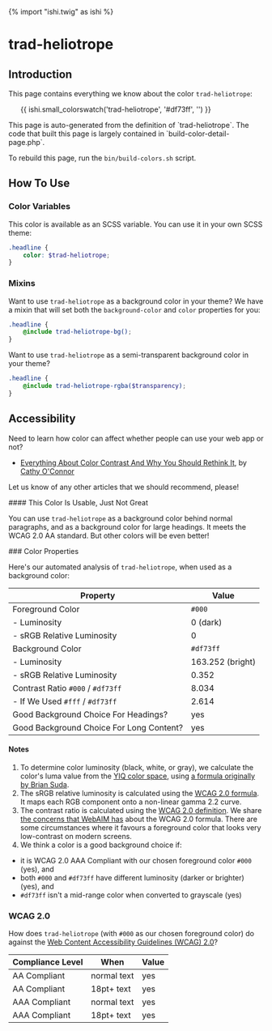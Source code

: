 {% import "ishi.twig" as ishi %}
# trad-heliotrope

## Introduction

This page contains everything we know about the color `trad-heliotrope`:

<div class="grid">
    <div class="cell">
        <div class="swatch">
            <ul>
                {{ ishi.small_colorswatch('trad-heliotrope', '#df73ff', '') }}
            </ul>
        </div>
    </div>
</div>

<div class="callout attention" markdown="1">
This page is auto-generated from the definition of `trad-heliotrope`. The code that built this page is largely contained in `build-color-detail-page.php`.

To rebuild this page, run the `bin/build-colors.sh` script.
</div>

## How To Use

### Color Variables

This color is available as an SCSS variable. You can use it in your own SCSS theme:

```scss
.headline {
    color: $trad-heliotrope;
}
```

### Mixins

Want to use `trad-heliotrope` as a background color in your theme? We have a mixin that will set both the `background-color` and `color` properties for you:

```scss
.headline {
    @include trad-heliotrope-bg();
}
```

Want to use `trad-heliotrope` as a semi-transparent background color in your theme?

```scss
.headline {
    @include trad-heliotrope-rgba($transparency);
}
```

## Accessibility

Need to learn how color can affect whether people can use your web app or not?

* [Everything About Color Contrast And Why You Should Rethink It](https://www.smashingmagazine.com/2014/10/color-contrast-tips-and-tools-for-accessibility/), by [Cathy O'Connor](http://www.twitter.com/cagocon)

Let us know of any other articles that we should recommend, please!
<div class="callout warning" markdown="1">
#### This Color Is Usable, Just Not Great

You can use `trad-heliotrope` as a background color behind normal paragraphs, and as a background color for large headings. It meets the WCAG 2.0 AA standard. But other colors will be even better!
</div>
### Color Properties

Here's our automated analysis of `trad-heliotrope`, when used as a background color:

Property | Value
---------|------
Foreground Color | `#000`
- Luminosity | 0 (dark)
- sRGB Relative Luminosity | 0
Background Color | `#df73ff`
- Luminosity | 163.252 (bright)
- sRGB Relative Luminosity | 0.352
Contrast Ratio `#000` / `#df73ff` | 8.034
- If We Used `#fff` / `#df73ff` | 2.614
Good Background Choice For Headings? | yes
Good Background Choice For Long Content? | yes

#### Notes

1. To determine color luminosity (black, white, or gray), we calculate the color's luma value from the [YIQ color space](https://en.wikipedia.org/wiki/YIQ), using [a formula originally by Brian Suda](https://24ways.org/2010/calculating-color-contrast/).
1. The sRGB relative luminosity is calculated using the [WCAG 2.0 formula](https://www.w3.org/TR/WCAG20/#relativeluminancedef). It maps each RGB component onto a non-linear gamma 2.2 curve.
1. The contrast ratio is calculated using the [WCAG 2.0 definition](https://www.w3.org/TR/2008/REC-WCAG20-20081211/#contrast-ratiodef). We share [the concerns that WebAIM has](http://webaim.org/blog/wcag-2-1-feedback/) about the WCAG 2.0 formula. There are some circumstances where it favours a foreground color that looks very low-contrast on modern screens.
1. We think a color is a good background choice if:
  - it is WCAG 2.0 AAA Compliant with our chosen foreground color `#000` (yes), and
  - both `#000` and `#df73ff` have different luminosity (darker or brighter) (yes), and
  - `#df73ff` isn't a mid-range color when converted to grayscale (yes)

### WCAG 2.0

How does `trad-heliotrope` (with `#000` as our chosen foreground color) do against the [Web Content Accessibility Guidelines (WCAG) 2.0](https://www.w3.org/TR/WCAG20/)?

Compliance Level | When | Value
-----------------|------|------
AA Compliant | normal text | yes
AA Compliant | 18pt+ text | yes
AAA Compliant | normal text | yes
AAA Compliant | 18pt+ text | yes